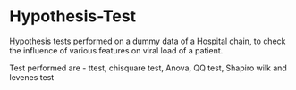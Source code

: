# Hypothesis-Test

Hypothesis tests performed on a dummy data of a Hospital chain, to check the influence of various features on viral load of a patient. 

Test performed are - ttest, chisquare test, Anova, QQ test, Shapiro wilk and levenes test
